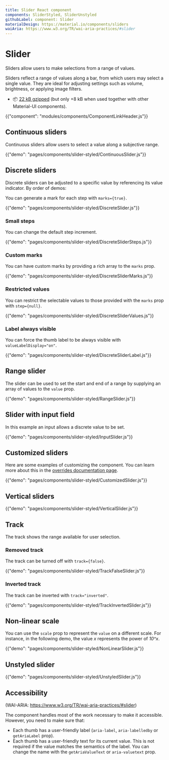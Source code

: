 ```yaml
---
title: Slider React component
components: SliderStyled, SliderUnstyled
githubLabel: component: Slider
materialDesign: https://material.io/components/sliders
waiAria: https://www.w3.org/TR/wai-aria-practices/#slider
---
```


# Slider

<p class="description">Sliders allow users to make selections from a range of values.</p>

Sliders reflect a range of values along a bar, from which users may select a single value. They are ideal for adjusting settings such as volume, brightness, or applying image filters.

- 📦 [22 kB gzipped](/size-snapshot) (but only +8 kB when used together with other Material-UI components).

{{"component": "modules/components/ComponentLinkHeader.js"}}

## Continuous sliders

Continuous sliders allow users to select a value along a subjective range.

{{"demo": "pages/components/slider-styled/ContinuousSlider.js"}}

## Discrete sliders

Discrete sliders can be adjusted to a specific value by referencing its value indicator.
By order of demos:

You can generate a mark for each step with `marks={true}`.

{{"demo": "pages/components/slider-styled/DiscreteSlider.js"}}

### Small steps

You can change the default step increment.

{{"demo": "pages/components/slider-styled/DiscreteSliderSteps.js"}}

### Custom marks

You can have custom marks by providing a rich array to the `marks` prop.

{{"demo": "pages/components/slider-styled/DiscreteSliderMarks.js"}}

### Restricted values

You can restrict the selectable values to those provided with the `marks` prop with `step={null}`.

{{"demo": "pages/components/slider-styled/DiscreteSliderValues.js"}}

### Label always visible

You can force the thumb label to be always visible with `valueLabelDisplay="on"`.

{{"demo": "pages/components/slider-styled/DiscreteSliderLabel.js"}}

## Range slider

The slider can be used to set the start and end of a range by supplying an array of values to the `value` prop.

{{"demo": "pages/components/slider-styled/RangeSlider.js"}}

## Slider with input field

In this example an input allows a discrete value to be set.

{{"demo": "pages/components/slider-styled/InputSlider.js"}}

## Customized sliders

Here are some examples of customizing the component. You can learn more about this in the [overrides documentation page](/customization/components/).

{{"demo": "pages/components/slider-styled/CustomizedSlider.js"}}

## Vertical sliders

{{"demo": "pages/components/slider-styled/VerticalSlider.js"}}

## Track

The track shows the range available for user selection.

### Removed track

The track can be turned off with `track={false}`.

{{"demo": "pages/components/slider-styled/TrackFalseSlider.js"}}

### Inverted track

The track can be inverted with `track="inverted"`.

{{"demo": "pages/components/slider-styled/TrackInvertedSlider.js"}}

## Non-linear scale

You can use the `scale` prop to represent the `value` on a different scale.
For instance, in the following demo, the value _x_ represents the power of _10^x_.

{{"demo": "pages/components/slider-styled/NonLinearSlider.js"}}

## Unstyled slider

{{"demo": "pages/components/slider-styled/UnstyledSlider.js"}}

## Accessibility

(WAI-ARIA: https://www.w3.org/TR/wai-aria-practices/#slider)

The component handles most of the work necessary to make it accessible.
However, you need to make sure that:

- Each thumb has a user-friendly label (`aria-label`, `aria-labelledby` or `getAriaLabel` prop).
- Each thumb has a user-friendly text for its current value.
  This is not required if the value matches the semantics of the label.
  You can change the name with the `getAriaValueText` or `aria-valuetext` prop.
